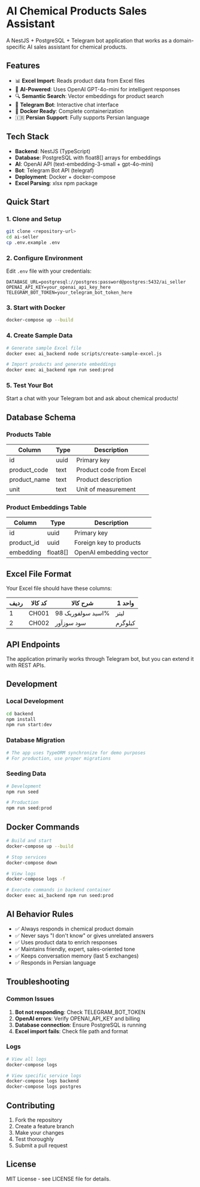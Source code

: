 # AI Chemical Products Sales Assistant

A NestJS + PostgreSQL + Telegram bot application that works as a domain-specific AI sales assistant for chemical products.

## Features

- 📊 **Excel Import**: Reads product data from Excel files
- 🤖 **AI-Powered**: Uses OpenAI GPT-4o-mini for intelligent responses
- 🔍 **Semantic Search**: Vector embeddings for product search
- 💬 **Telegram Bot**: Interactive chat interface
- 🐳 **Docker Ready**: Complete containerization
- 🇮🇷 **Persian Support**: Fully supports Persian language

## Tech Stack

- **Backend**: NestJS (TypeScript)
- **Database**: PostgreSQL with float8[] arrays for embeddings
- **AI**: OpenAI API (text-embedding-3-small + gpt-4o-mini)
- **Bot**: Telegram Bot API (telegraf)
- **Deployment**: Docker + docker-compose
- **Excel Parsing**: xlsx npm package

## Quick Start

### 1. Clone and Setup

```bash
git clone <repository-url>
cd ai-seller
cp .env.example .env
```

### 2. Configure Environment

Edit `.env` file with your credentials:

```env
DATABASE_URL=postgresql://postgres:password@postgres:5432/ai_seller
OPENAI_API_KEY=your_openai_api_key_here
TELEGRAM_BOT_TOKEN=your_telegram_bot_token_here
```

### 3. Start with Docker

```bash
docker-compose up --build
```

### 4. Create Sample Data

```bash
# Generate sample Excel file
docker exec ai_backend node scripts/create-sample-excel.js

# Import products and generate embeddings
docker exec ai_backend npm run seed:prod
```

### 5. Test Your Bot

Start a chat with your Telegram bot and ask about chemical products!

## Database Schema

### Products Table
| Column | Type | Description |
|--------|------|-------------|
| id | uuid | Primary key |
| product_code | text | Product code from Excel |
| product_name | text | Product description |
| unit | text | Unit of measurement |

### Product Embeddings Table
| Column | Type | Description |
|--------|------|-------------|
| id | uuid | Primary key |
| product_id | uuid | Foreign key to products |
| embedding | float8[] | OpenAI embedding vector |

## Excel File Format

Your Excel file should have these columns:

| ردیف | کد کالا | شرح کالا | واحد 1 |
|------|---------|----------|--------|
| 1 | CH001 | اسید سولفوریک 98% | لیتر |
| 2 | CH002 | سود سوزآور | کیلوگرم |

## API Endpoints

The application primarily works through Telegram bot, but you can extend it with REST APIs.

## Development

### Local Development

```bash
cd backend
npm install
npm run start:dev
```

### Database Migration

```bash
# The app uses TypeORM synchronize for demo purposes
# For production, use proper migrations
```

### Seeding Data

```bash
# Development
npm run seed

# Production
npm run seed:prod
```

## Docker Commands

```bash
# Build and start
docker-compose up --build

# Stop services
docker-compose down

# View logs
docker-compose logs -f

# Execute commands in backend container
docker exec ai_backend npm run seed:prod
```

## AI Behavior Rules

- ✅ Always responds in chemical product domain
- ✅ Never says "I don't know" or gives unrelated answers
- ✅ Uses product data to enrich responses
- ✅ Maintains friendly, expert, sales-oriented tone
- ✅ Keeps conversation memory (last 5 exchanges)
- ✅ Responds in Persian language

## Troubleshooting

### Common Issues

1. **Bot not responding**: Check TELEGRAM_BOT_TOKEN
2. **OpenAI errors**: Verify OPENAI_API_KEY and billing
3. **Database connection**: Ensure PostgreSQL is running
4. **Excel import fails**: Check file path and format

### Logs

```bash
# View all logs
docker-compose logs

# View specific service logs
docker-compose logs backend
docker-compose logs postgres
```

## Contributing

1. Fork the repository
2. Create a feature branch
3. Make your changes
4. Test thoroughly
5. Submit a pull request

## License

MIT License - see LICENSE file for details.